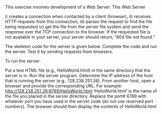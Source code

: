 This exercise involves development of a Web Server. 
This Web Server 

i) creates a connection when contacted by a client (browser), 
ii) receives HTTP requests from this connection; 
iii) parses the request to find the file being requested iv) get the file from the server file system and send the response over the TCP connection to the browser. If the requested file is not available in your server, your server should return, “404 file not found.”

The skeleton code for the server is given below. Complete the code and run the server. Test it by sending requests from browsers.

To run the server:

Put a test HTML file (e.g., HelloWorld.html) in the same directory that the server is in. Run the server program. Determine the IP address of the host that is running the server (e.g., 128.238.251.26). From another host, open a browser and provide the corresponding URL. For example: http://128.238.251.26:6789/HelloWorld.html ‘HelloWorld.html’ is the name of the file you placed in the server directory. Replace the port# 6789 with whatever port you have used in the server code (do not use reserved port numbers). The browser should then display the contents of HelloWorld.html 
